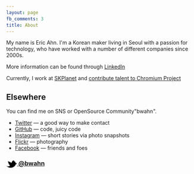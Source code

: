 ```yaml
---
layout: page
fb_comments: 3
title: About
---
```


My name is Eric Ahn. I'm a Korean maker living in Seoul with a passion for technology, who have worked with a number of different companies since 2000s.

More information can be found through [LinkedIn](http://kr.linkedin.com/in/bwahn)

Currently, I work at [SKPlanet](http://www.skplanet.com/eng/) and
[contribute talent to Chromium Project](https://codereview.chromium.org/search?closed=1&owner=byungwook.ahn%40gmail.com&reviewer=&cc=&repo_guid=&base=&private=1&commit=1&created_before=&created_after=&modified_before=&modified_after=&order=&format=html&keys_only=False&with_messages=False&cursor=&limit=30)

## Elsewhere

You can find me on SNS or OpenSource Community"bwahn".

- [Twitter](http://twitter.com/bwahn) — a good way to make contact
- [GitHub](https://github.com/bwahn) — code, juicy code
- [Instagram](http://instagram.com/bwahn/) — short stories via photo snapshots
- [Flickr](https://www.flickr.com/photos/122437286@N08/) — photography
- [Facebook](https://www.facebook.com/eric.ahn.102) — friends and foes

### [<img src="/res/twitter.png" width="29" height="20" style="display:inline-block;vertical-align:middle"> @bwahn](http://twitter.com/bwahn)
